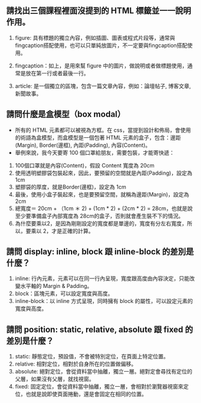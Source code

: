 ## 請找出三個課程裡面沒提到的 HTML 標籤並一一說明作用。
1. figure: 具有標題的獨立內容，例如插圖、圖表或程式片段等，通常與fingcaption搭配使用，也可以只單純放圖片，不一定要與fingcaption搭配使用。

2. fingcaption：如上，是用來幫 figure 中的圖片，做說明或者做標題使用，通常是放在第一行或者最後一行。

3. article: 是一個獨立的區塊，包含一篇文章內容，例如：論壇帖子, 博客文章, 新聞故事。

## 請問什麼是盒模型（box modal）
* 所有的 HTML 元素都可以被視為方框。在 css，當提到設計和佈局，會使用的術語為盒模型，而盒模型是一個包著 HTML 元素的盒子，包含：邊距(Margin), Border(邊框), 內距(Padding), 內容(Content)。
* 舉例來說，我今天要寄 100 個口罩給朋友，需要包裝，才能寄快遞：
1. 100個口罩就是內容(Content)，假設 Content 寬度為 20cm
2. 使用透明塑膠袋包裝起來，因此，要預留的空間就是內距(Padding)，設定為 1cm
3. 塑膠袋的厚度，就是Border(邊框)，設定為 1cm
4. 最後，使用小盒子裝起來，也是要預留空間，就稱為邊距(Margin)，設定為 2cm
5. 總寬度＝ 20cm + （1cm ＊ 2) + (1cm * 2) + (2cm * 2) = 28cm，也就是說至少要準備盒子內部寬度為 28cm的盒子，否則就會產生裝不下的情況。
6. 為什麼要乘以2，是因為剛剛設定的寬度都是單邊的，寬度有分左右寬度，所以，要乘以 2，才是正確的計算。

## 請問 display: inline, block 跟 inline-block 的差別是什麼？
1. inline: 行內元素，元素可以在同一行內呈現，寬度跟高度由內容決定，只能改變水平軸的 Margin & Padding。
2. block：區塊元素，可以設定寬度與高度。
3. inline-block：以 inline 方式呈現，同時擁有 block 的屬性，可以設定元素的寬度與高度。

## 請問 position: static, relative, absolute 跟 fixed 的差別是什麼？
1. static: 靜態定位，預設值，不會被特別定位，在頁面上特定位置。
2. relative: 相對定位，相對於自身所在的位置做偏移。
3. absolute: 絕對定位，會從資料當中抽離，獨立一層。絕對定會尋找有定位的父層，如果沒有父層，就找視窗。
4. fixed: 固定定位，會從資料當中抽離，獨立一層，會相對於瀏覽器視窗來定位，也就是說即使頁面捲動，還是會固定在相同的位置。

